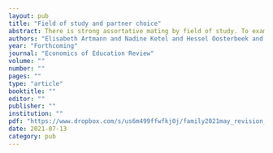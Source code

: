 ```yaml
---
layout: pub
title: "Field of study and partner choice"
abstract: There is strong assortative mating by field of study. To examine to which extent this is due to self selection or to a causal effect of access to specific "marriage markets", we use data from participants in admission lotteries of four oversubscribed studies in the Netherlands. For each of the four studies, we find that the winning compliers of an admission lottery are significantly more likely than the losing compliers to have a partner from the lottery study, whereas losing compliers are only marginally more likely to have a partner from the lottery study than would occur under random matching. These results indicate that assortative mating by field of study is largely due to marriage market access and that self selection plays a minor role.
authors: "Elisabeth Artmann and Nadine Ketel and Hessel Oosterbeek and Bas van der Klaauw"
year: "Forthcoming"
journal: "Economics of Education Review"
volume: ""
number: ""
pages: ""
type: "article"
booktitle: ""
editor: ""
publisher: ""
institution: ""
pdf: "https://www.dropbox.com/s/us6m499ffwfkj0j/family2021may_revision_ECOEDU.pdf?dl=0"
date: 2021-07-13
category: pub
---
```


